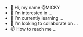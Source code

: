 - 👋 Hi, my name @MICKY
- 👀 I’m interested in ...
- 🌱 I’m currently learning ...
- 💞️ I’m looking to collaborate on ...
- 📫 How to reach me ...

<!---
12MICKY/12MICKY is a ✨ special ✨ repository because its `README.md` (this file) appears on your GitHub profile.
You can click the Preview link to take a look at your changes.
--->
